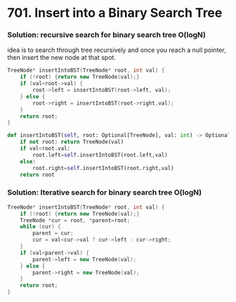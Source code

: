# 701. Insert into a Binary Search Tree


### Solution: recursive search for binary search tree O(logN)
idea is to search through tree recursively and once you reach a null pointer, then insert the new node at that spot.  
```c++
TreeNode* insertIntoBST(TreeNode* root, int val) {
    if (!root) {return new TreeNode(val);}
    if (val<root->val) {
        root->left = insertIntoBST(root->left, val);
    } else {
        root->right = insertIntoBST(root->right,val);
    }
    return root;
}
```
```py
def insertIntoBST(self, root: Optional[TreeNode], val: int) -> Optional[TreeNode]:
    if not root: return TreeNode(val)
    if val<root.val:
        root.left=self.insertIntoBST(root.left,val)
    else:
        root.right=self.insertIntoBST(root.right,val)
    return root
```

### Solution: Iterative search for binary search tree O(logN)

```c++
TreeNode* insertIntoBST(TreeNode* root, int val) {
    if (!root) {return new TreeNode(val);}
    TreeNode *cur = root, *parent=root;
    while (cur) {
        parent = cur;
        cur = val<cur->val ? cur->left : cur->right;
    }
    if (val<parent->val) {
        parent->left = new TreeNode(val);
    } else {
        parent->right = new TreeNode(val);
    }
    return root;
}
```